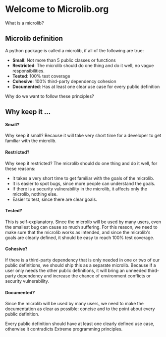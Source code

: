 # Welcome to Microlib.org

What is a microlib?

## Microlib definition

A python package is called a microlib, if all of the 
following are true:

* **Small**: Not more than 5 public classes or functions
* **Restricted**: The microlib should do one thing and do it well, no vague responsibilities.
* **Tested**: 100% test coverage
* **Cohesive**: 100% third-party dependency cohesion
* **Documented**: Has at least one clear use case for every public definition

Why do we want to follow these principles?

## Why keep it ...

#### Small?

Why keep it small? Because it will take very short time for a developer to get 
familiar with the microlib.

#### Restricted?

Why keep it restricted? The microlib should do one thing and do it well, for these 
reasons:

* It takes a very short time to get familiar with the goals of the microlib.
* It is easier to spot bugs, since more people can understand the goals.
* If there is a security vulnerability in the microlib, it affects only the microlib,
nothing else.
* Easier to test, since there are clear goals.

#### Tested?

This is self-explanatory. Since the microlib will be used by many users, even the 
smallest bug can cause so much suffering. For this reason, we need to make sure that
the microlib works as intended, and since the microlib's goals are clearly defined,
it should be easy to reach 100% test coverage.


#### Cohesive?

If there is a third-party dependency that is only needed in one or two of our public
definitions, we should ship this as a separate microlib. Because if a user only 
needs the other public definitions, it will bring an unneeded third-party dependency
and increase the chance of environment conflicts or security vulnerability.

#### Documented?

Since the microlib will be used by many users, we need to make the documentation as
clear as possible: concise and to the point about every public definition.

Every public definition should have at least one clearly defined use case, otherwise
it contradicts Extreme programming principles.
